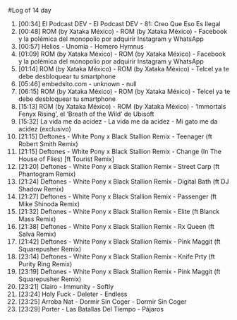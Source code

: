 #Log of 14 day

1. [00:34] El Podcast DEV - El Podcast DEV - 81: Creo Que Eso Es Ilegal
1. [00:48] ROM (by Xataka México) - ROM (by Xataka México) - Facebook y la polémica del monopolio por adquirir Instagram y WhatsApp
1. [00:57] Helios - Unomia - Homero Hymnus
1. [01:09] ROM (by Xataka México) - ROM (by Xataka México) - Facebook y la polémica del monopolio por adquirir Instagram y WhatsApp
1. [01:14] ROM (by Xataka México) - ROM (by Xataka México) - Telcel ya te debe desbloquear tu smartphone
1. [05:46] embedsito.com - unknown - null
1. [06:15] ROM (by Xataka México) - ROM (by Xataka México) - Telcel ya te debe desbloquear tu smartphone
1. [15:13] ROM (by Xataka México) - ROM (by Xataka México) - ‘Immortals Fenyx Rising’, el ‘Breath of the Wild’ de Ubisoft
1. [15:32] La vida me da acidez - La vida me da acidez - Mi gato me da acidez (exclusivo)
1. [21:15] Deftones - White Pony x Black Stallion Remix - Teenager (ft Robert Smith Remix)
1. [21:15] Deftones - White Pony x Black Stallion Remix - Change (In The House of Flies) [ft Tourist Remix]
1. [21:20] Deftones - White Pony x Black Stallion Remix - Street Carp (ft Phantogram Remix)
1. [21:24] Deftones - White Pony x Black Stallion Remix - Digital Bath (ft DJ Shadow Remix)
1. [21:27] Deftones - White Pony x Black Stallion Remix - Passenger (ft Mike Shinoda Remix)
1. [21:32] Deftones - White Pony x Black Stallion Remix - Elite (ft Blanck Mass Remix)
1. [21:38] Deftones - White Pony x Black Stallion Remix - Rx Queen (ft Salva Remix)
1. [21:42] Deftones - White Pony x Black Stallion Remix - Pink Maggit (ft Squarepusher Remix)
1. [23:14] Deftones - White Pony x Black Stallion Remix - Knife Prty (ft Purity Ring Remix)
1. [23:19] Deftones - White Pony x Black Stallion Remix - Pink Maggit (ft Squarepusher Remix)
1. [23:21] Clairo - Immunity - Softly
1. [23:24] Holy Fuck - Deleter - Endless
1. [23:25] Arroba Nat - Dormir Sin Coger - Dormir Sin Coger
1. [23:29] Porter - Las Batallas Del Tiempo - Pájaros

